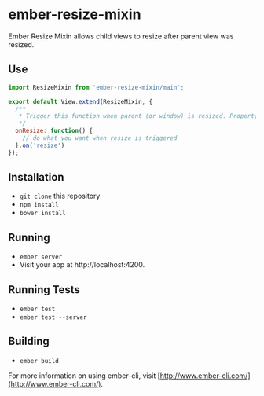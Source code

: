 # ember-resize-mixin

Ember Resize Mixin allows child views to resize after parent view was resized.

## Use

```javascript
import ResizeMixin from 'ember-resize-mixin/main';

export default View.extend(ResizeMixin, {
  /**
   * Trigger this function when parent (or window) is resized. Property name does not matter.
   */
  onResize: function() {
    // do what you want when resize is triggered
  }.on('resize')
});
```

## Installation

* `git clone` this repository
* `npm install`
* `bower install`

## Running

* `ember server`
* Visit your app at http://localhost:4200.

## Running Tests

* `ember test`
* `ember test --server`

## Building

* `ember build`

For more information on using ember-cli, visit [http://www.ember-cli.com/](http://www.ember-cli.com/).
